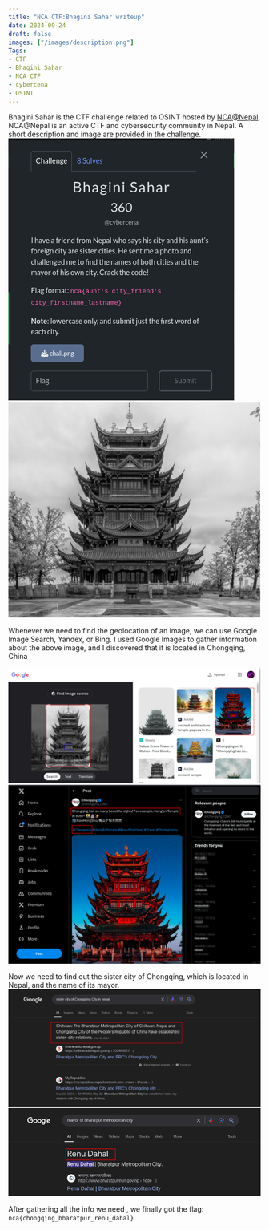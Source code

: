 ```yaml
---
title: "NCA CTF:Bhagini Sahar writeup"
date: 2024-09-24
draft: false
images: ["/images/description.png"]
Tags:
- CTF
- Bhagini Sahar
- NCA CTF
- cybercena
- OSINT
---
```


Bhagini Sahar is the CTF challenge related to OSINT hosted by [NCA@Nepal](https://ncateam.xyz/about/). NCA@Nepal is an active CTF and cybersecurity community in Nepal. A short description and image are provided in the challenge.
![description ](description.png)
![image of challenge](chall.png)

Whenever we need to find the geolocation of an image, we can use Google Image Search, Yandex, or Bing. I used Google Images to gather information about the above image, and I discovered that it is located in Chongqing, China

![image of challenge](googlelens1.png)
![chonging](chonging.png)

Now we need to find out the sister city of Chongqing, which is located in Nepal, and the name of its mayor.
![bharatpur city](bharatpur.png)
![mayor of bharatpur](mayor.png)

After gathering all the info we need , we finally got the flag:
```nca{chongqing_bharatpur_renu_dahal}```
